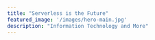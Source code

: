 ```yaml
---
title: "Serverless is the Future"
featured_image: '/images/hero-main.jpg'
description: "Information Technology and More"
---
```


